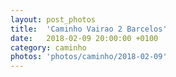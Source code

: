 ```yaml
---
layout: post_photos
title:  'Caminho Vairao 2 Barcelos'
date:   2018-02-09 20:00:00 +0100
category: caminho
photos: 'photos/caminho/2018-02-09'
---
```


